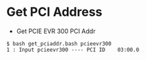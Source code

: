 Get PCI Address
===


* Get PCIE EVR 300 PCI Addr

```
$ bash get_pciaddr.bash pcieevr300
1 : Input pcieevr300 ---- PCI ID    03:00.0

```
